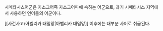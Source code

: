 시메타시스어군은 자소크어족 자소크어파에 속하는 어군으로, 과거 시메타시스 지역에서 사용하던 언어들의 어군이다.

[[사건사고/아벨리카 대멸망|아벨리카 대멸망]] 이후에는 대부분 사어로 취급된다.